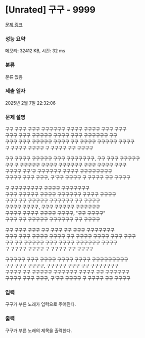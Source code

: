 # [Unrated] 구구 - 9999 

[문제 링크](https://www.acmicpc.net/problem/9999) 

### 성능 요약

메모리: 32412 KB, 시간: 32 ms

### 분류

분류 없음

### 제출 일자

2025년 2월 7일 22:32:06

### 문제 설명

<p>구구 구구구 구구구 구구구구구구 구구구구 구구구구 구구구 구구구<br>
구구구 구구구 구구구구구 구구구구 구구구 구구구구구구 구구<br>
구구구 구구구 구구구구구 구구구구 구구 구구구구 구구구구구 구구구구<br>
구 구구구구 구구구구 구 구구구구 구구 구구구구</p>

<p>구구 구구구구 구구구구구 구구구 구구구구구구구, 구구 구구구 구구구구구<br>
구구 구 구구구구구 구구구구 구구구구구구 구구구 구구구구 구구구<br>
구구구구 구구'구 구구구구구구 구구구구 구구구구구구구구<br>
구구구구 구구구 구구구, 구'구구 구구구구 구 구구구구 구구 구구구구</p>

<p>구 구구구구구구구구 구구구구 구구구구구구구<br>
구구구 구구구구구 구구구구 구구구구구구 구구구구 구구구구<br>
구구구 구구 구구구구구 구구구구구구 구구 구구구구<br>
구구구구 구구구구, 구구구 구구구구구 구구구구구구<br>
구구구구 구구구구 구구구구 구구구구, "구구 구구구구"<br>
구구구 구구 구구구구구 구구구구구구 구구 구구구구</p>

<p>구구 구구구 구구구 구구 구구구 구구 구구구 구구구구구구구<br>
구구구 구구구 구구구구 구구구구 구구 구구구구 구구구구 구구구 구구구<br>
구구 구구 구구구구구 구구구 구구구구 구구구구구구 구구구구<br>
구 구구구구 구구구구 구 구구구구 구구 구구구구</p>

<p>구구구구구 구구구 구구구구 구구구구 구구구구 구구구구구구구구구<br>
구구 구구구 구구구구, 구구구구구 구구구 구구 구구구구구구구<br>
구구구구 구구 구구구구구 구구구구구구 구구구구 구구 구구구구구구<br>
구구구구 구구구 구구구, 구'구구 구구구구 구 구구구구 구구 구구구구</p>

### 입력 

 <p>구구가 부른 노래가 입력으로 주어진다.</p>

### 출력 

 <p>구구가 부른 노래의 제목을 출력한다.</p>

